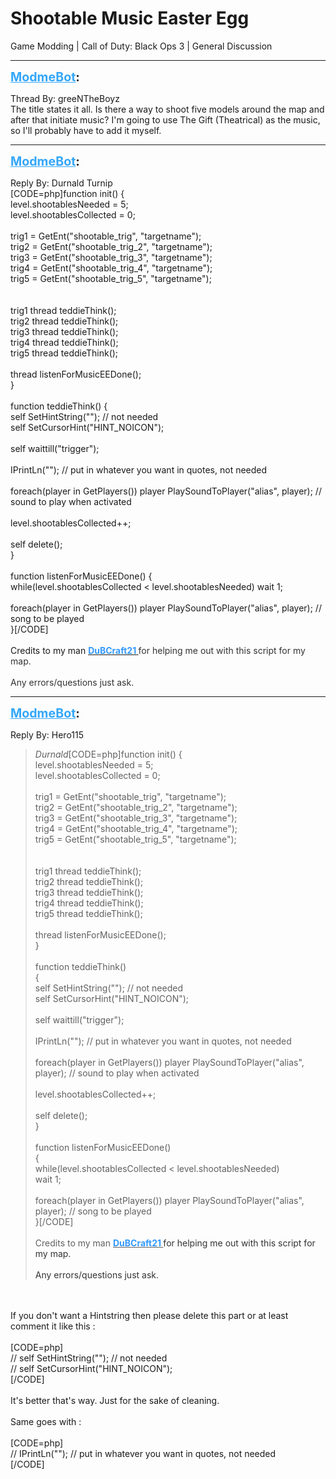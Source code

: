 # Shootable Music Easter Egg
Game Modding | Call of Duty: Black Ops 3 | General Discussion

---
<strong style="font-size: 1.4em;"><span style="text-decoration: underline;text-decoration-color: #34a7f9;"><span style="color:#34a7f9;">ModmeBot</span></span>:</strong>

<p>Thread By: greeNTheBoyz<br />The title states it all. Is there a way to shoot five models around the map and after that initiate music? I&#39;m going to use The Gift (Theatrical) as the music, so I&#39;ll probably have to add it myself.</p>

---
<strong style="font-size: 1.4em;"><span style="text-decoration: underline;text-decoration-color: #34a7f9;"><span style="color:#34a7f9;">ModmeBot</span></span>:</strong>

<p>Reply By: Durnald Turnip<br />[CODE=php]function init() {<br />    level.shootablesNeeded = 5;<br />    level.shootablesCollected = 0;<br /><br />    trig1 = GetEnt(&quot;shootable_trig&quot;, &quot;targetname&quot;);<br />    trig2 = GetEnt(&quot;shootable_trig_2&quot;, &quot;targetname&quot;);<br />    trig3 = GetEnt(&quot;shootable_trig_3&quot;, &quot;targetname&quot;);<br />    trig4 = GetEnt(&quot;shootable_trig_4&quot;, &quot;targetname&quot;);<br />    trig5 = GetEnt(&quot;shootable_trig_5&quot;, &quot;targetname&quot;);<br /><br /><br />    trig1 thread teddieThink();<br />    trig2 thread teddieThink();<br />    trig3 thread teddieThink();<br />    trig4 thread teddieThink();<br />    trig5 thread teddieThink();<br /><br />    thread listenForMusicEEDone();<br />}<br /><br />function teddieThink() {<br />    self SetHintString(&quot;&quot;); // not needed<br />    self SetCursorHint(&quot;HINT_NOICON&quot;);<br /><br />    self waittill(&quot;trigger&quot;);<br /><br />    IPrintLn(&quot;&quot;); // put in whatever you want in quotes, not needed<br /><br />    foreach(player in GetPlayers()) player PlaySoundToPlayer(&quot;alias&quot;, player); // sound to play when activated<br /><br />    level.shootablesCollected++;<br /><br />    self delete();<br />}<br /><br />function listenForMusicEEDone() {<br />    while(level.shootablesCollected &lt; level.shootablesNeeded) wait 1;<br /><br />    foreach(player in GetPlayers()) player PlaySoundToPlayer(&quot;alias&quot;, player); // song to be played<br />}[/CODE]<br /><br />Credits to my man <span style="text-decoration: underline"><strong><span style="color:#3399ff;">DuBCraft21</span> </strong></span><span style="color:#333333;">for helping me out with this script for my map.</span><br /><br /><span style="color:#333333;">Any errors/questions just ask.</span></p>

---
<strong style="font-size: 1.4em;"><span style="text-decoration: underline;text-decoration-color: #34a7f9;"><span style="color:#34a7f9;">ModmeBot</span></span>:</strong>

<p>Reply By: Hero115<br /><blockquote><em>Durnald</em>[CODE=php]function init() {<br />    level.shootablesNeeded = 5;<br />    level.shootablesCollected = 0;<br /><br />    trig1 = GetEnt(&quot;shootable_trig&quot;, &quot;targetname&quot;);<br />    trig2 = GetEnt(&quot;shootable_trig_2&quot;, &quot;targetname&quot;);<br />    trig3 = GetEnt(&quot;shootable_trig_3&quot;, &quot;targetname&quot;);<br />    trig4 = GetEnt(&quot;shootable_trig_4&quot;, &quot;targetname&quot;);<br />    trig5 = GetEnt(&quot;shootable_trig_5&quot;, &quot;targetname&quot;);<br /><br /><br />    trig1 thread teddieThink();<br />    trig2 thread teddieThink();<br />    trig3 thread teddieThink();<br />    trig4 thread teddieThink();<br />    trig5 thread teddieThink();<br /><br />    thread listenForMusicEEDone();<br />}<br /><br />function teddieThink()<br />{<br />    self SetHintString(&quot;&quot;); // not needed<br />    self SetCursorHint(&quot;HINT_NOICON&quot;);<br /><br />    self waittill(&quot;trigger&quot;);<br /><br />    IPrintLn(&quot;&quot;); // put in whatever you want in quotes, not needed<br /><br />    foreach(player in GetPlayers()) player PlaySoundToPlayer(&quot;alias&quot;, player); // sound to play when activated<br /><br />    level.shootablesCollected++;<br /><br />    self delete();<br />}<br /><br />function listenForMusicEEDone() <br />{<br />    while(level.shootablesCollected &lt; level.shootablesNeeded)<br />    wait 1;<br /><br />    foreach(player in GetPlayers()) player PlaySoundToPlayer(&quot;alias&quot;, player); // song to be played<br />}[/CODE]<br /><br />Credits to my man <span style="text-decoration: underline"><strong><span style="color:#3399ff;">DuBCraft21</span> </strong></span><span style="color:#333333;">for helping me out with this script for my map.</span><br /><br /><span style="color:#333333;">Any errors/questions just ask.</span></blockquote><br /><br />If you don&#39;t want a Hintstring then please delete this part or at least comment it like this :<br /><br />[CODE=php]<br />// self SetHintString(&quot;&quot;); // not needed<br />// self SetCursorHint(&quot;HINT_NOICON&quot;);<br />[/CODE]<br /><br />It&#39;s better that&#39;s way. Just for the sake of cleaning.<br /><br />Same goes with :<br /><br />[CODE=php]<br />// IPrintLn(&quot;&quot;); // put in whatever you want in quotes, not needed<br />[/CODE]</p>
